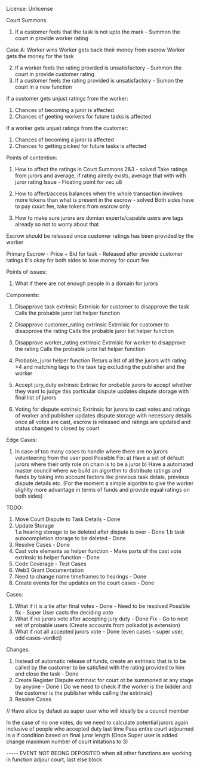 License: Unlicense

Court Summons:
1. If a customer feels that the task is not upto the mark - Summon the court in provide worker rating

Case A: Worker wins 
Worker gets back their money from escrow 
Worker gets the money for the task 

2. If a worker feels the rating provided is unsatisfactory - Summon the court in provide customer rating
3. If a customer feels the rating provided is unsatisfactory - Sumon the court in a new function

<!-- -> Ratings is provided more importance than tokens because ratings affect other oppotunities as well in the long terms
For increase in rating -> (% above mjority * 0.5) + actual rating received
No deductions in rating for the losing side as of now -->

If a customer gets unjust ratings from the worker:
1. Chances of becoming a juror is affected
2. Chances of geeting workers for future tasks is affected

If a worker gets unjust ratings from the customer:
1. Chances of becoming a juror is affected
2. Chances fo getting picked for future tasks is affected


Points of contention:
1. How to affect the ratings in Court Summons 2&3 - solved
   Take ratings from jurors and average, if rating alredy exists, average that with with juror rating
   Issue -  Floating point for vec u8

2. How to affect/access balances when the whole transaction involves more tokens than what is present in the escrow - solved
   Both sides have to pay court fee, take tokens from escrow only
   

3. How to make sure jurors are domian experts/capable 
   users ave tags already so not to worry about that

Escrow should be released once customer ratings has been provided by the worker

Primary Escrow  - Price  + Bid for task - Released after provide customer ratings
It's okay for both sides to lose money for court fee

<!-- Not necessary
Secondary Escrow  - Court fee from publisher + Court fee from worker - Released after customer accepts provided rating

Single escrow 
Price + Bid money - 100 + 100 units -->

Points of issues:
1. What if there are not enough people in a domain for jurors

Components:

1. Disapprove task extrinsic
Extrnisic for customer to disapprove the task 
Calls the probable juror list helper function

2. Disapprove customer_rating extrinsic 
Extrnisic for customer to disapprove the rating
Calls the probable juror list helper function

3. Disapprove  worker_rating extrinsic 
Extrnisic for worker to disapprove the rating
Calls the probable juror list helper function

4. Probable_juror helper function
Returs a list of all the jurors with rating >4 and matching tags to the task tag excluding the publisher and the worker

5. Accept jury_duty extrinsic 
Extrisic for probable jurors to accept whether they want to judge this particular dispute
updates dispute storage with final list of jurors

6. Voting for dispute extrinsic 
Extrinsic for jurors to cast votes and ratings of worker and publisher
updates dispute storage with necessary details
once all votes are cast, escrow is released and ratings are updated and status changed to closed by court


Edge Cases:
1. In case of too many cases to handle where there are no jurors volunteering from the user pool
Possible Fix: 
a) Have a set of default jurors where their only role on chain is to be a juror 
b) Have a automated master council where we build an algorthm to distribute ratings and funds by taking into account factors like previous task detais, previous dispute details etc.
(For the moment a simple algoritm to give the worker slighlty more advantage in terms of funds and provide equal ratings on both sides)


TODO:
1. Move Court Dispute to Task Details - Done
2. Update Storage  
   1.a hearing storage to be deleted after dispute is over - Done
   1.b task autocompletion storage to be deleted - Done
3. Resolve Cases - Done
4. Cast vote elements as  helper function - Make parts of the cast vote extrinsic to helper function - Done
5. Code Coverage - Test Cases
6. Web3 Grant Documentation
7. Need to change name timeframes to hearings - Done
8. Create events for the updates on the court cases - Done

Cases:
1. What if it is a tie after final votes - Done - Need to be resolved 
Possible fix - Super User casts the deciding vote 
2. What if no jurors vote after accepting jury duty - Done 
Fix - Go to next set of probable users (Create accounts from polkadot js extension)
3. What if not all accepted jurors vote - Done
(even cases - super user, odd cases-verdict)


Changes:
1. Instead of automatic release of funds, create an extrinsic that is to be called by the customer to be satisfied with the rating provided to him and close the  task - Done
2. Create Register Dispute extrinsic for court ot be summoned at any stage by anyone - Done
 ( Do we need to check if the worker is the bidder and the customer is the publisher while calling the extrinsic) 
3. Resolve Cases 

// Have alice by defaut as super user who will ideally be a council member

In the case of no one votes, do we need to calculate potential jurors again inclusive of people who accepted duty last time
Pass entire court adjourned in a if condition based on final juror length
(Once Super user is added change maximum number of court initations to 3)

----- EVENT NOT BEONG DEPOSITED when all other functions are working in function adjour court, last else block





